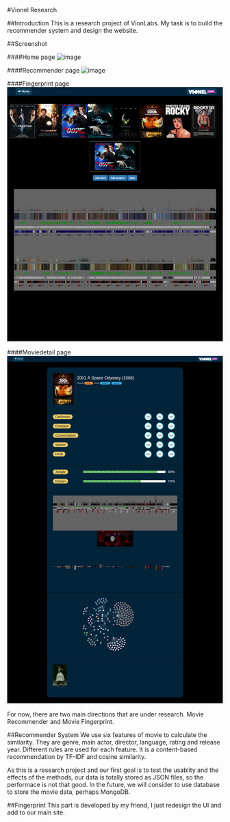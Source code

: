 #Vionel Research

##Introduction
This is a research project of VionLabs. My task is to build the recommender system and design the website.

##Screenshot

####Home page
![image](https://github.com/codermango/web_recommender/raw/master/readme_images/home_page.png)

####Recommender page
![image](https://github.com/codermango/web_recommender/raw/master/readme_images/recommender_page.png)

####Fingerprint page
![image](https://github.com/codermango/vionel_research/raw/master/readme_images/fingerprint_page.png)

####Moviedetail page
![image](https://github.com/codermango/vionel_research/raw/master/readme_images/moviedetail_page.png)


For now, there are two main directions that are under research. Movie Recommender and Movie Fingerprint. 

##Recommender System
We use six features of movie to calculate the similarity. They are genre, main actor, director, language, rating and release year. Different rules are used for each feature. It is a content-based recommendation by TF-IDF and cosine similarity.

As this is a research project and our first goal is to test the usablity and the effects of the methods, our data is totally stored as JSON files, so the performace is not that good. In the future, we will consider to use database to store the movie data, perhaps MongoDB.

##Fingerprint
This part is developed by my friend, I just redesign the UI and add to our main site.
